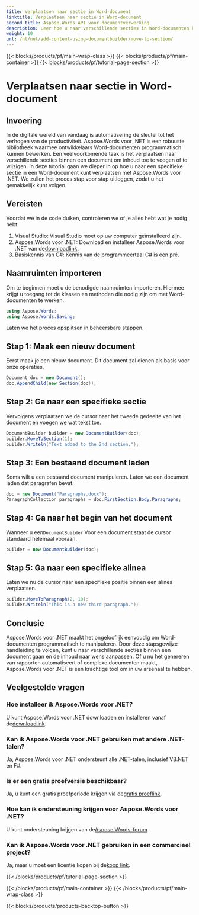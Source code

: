 ```yaml
---
title: Verplaatsen naar sectie in Word-document
linktitle: Verplaatsen naar sectie in Word-document
second_title: Aspose.Words API voor documentverwerking
description: Leer hoe u naar verschillende secties in Word-documenten kunt gaan met Aspose.Words voor .NET met behulp van onze gedetailleerde, stapsgewijze handleiding.
weight: 10
url: /nl/net/add-content-using-documentbuilder/move-to-section/
---
```


{{< blocks/products/pf/main-wrap-class >}}
{{< blocks/products/pf/main-container >}}
{{< blocks/products/pf/tutorial-page-section >}}

# Verplaatsen naar sectie in Word-document

## Invoering

In de digitale wereld van vandaag is automatisering de sleutel tot het verhogen van de productiviteit. Aspose.Words voor .NET is een robuuste bibliotheek waarmee ontwikkelaars Word-documenten programmatisch kunnen bewerken. Een veelvoorkomende taak is het verplaatsen naar verschillende secties binnen een document om inhoud toe te voegen of te wijzigen. In deze tutorial gaan we dieper in op hoe u naar een specifieke sectie in een Word-document kunt verplaatsen met Aspose.Words voor .NET. We zullen het proces stap voor stap uitleggen, zodat u het gemakkelijk kunt volgen.

## Vereisten

Voordat we in de code duiken, controleren we of je alles hebt wat je nodig hebt:

1. Visual Studio: Visual Studio moet op uw computer geïnstalleerd zijn.
2.  Aspose.Words voor .NET: Download en installeer Aspose.Words voor .NET van de[downloadlink](https://releases.aspose.com/words/net/).
3. Basiskennis van C#: Kennis van de programmeertaal C# is een pré.

## Naamruimten importeren

Om te beginnen moet u de benodigde naamruimten importeren. Hiermee krijgt u toegang tot de klassen en methoden die nodig zijn om met Word-documenten te werken.

```csharp
using Aspose.Words;
using Aspose.Words.Saving;
```

Laten we het proces opsplitsen in beheersbare stappen.

## Stap 1: Maak een nieuw document

Eerst maak je een nieuw document. Dit document zal dienen als basis voor onze operaties.

```csharp
Document doc = new Document();
doc.AppendChild(new Section(doc));
```

## Stap 2: Ga naar een specifieke sectie

Vervolgens verplaatsen we de cursor naar het tweede gedeelte van het document en voegen we wat tekst toe.

```csharp
DocumentBuilder builder = new DocumentBuilder(doc);
builder.MoveToSection(1);
builder.Writeln("Text added to the 2nd section.");
```

## Stap 3: Een bestaand document laden

Soms wilt u een bestaand document manipuleren. Laten we een document laden dat paragrafen bevat.

```csharp
doc = new Document("Paragraphs.docx");
ParagraphCollection paragraphs = doc.FirstSection.Body.Paragraphs;
```

## Stap 4: Ga naar het begin van het document

Wanneer u een`DocumentBuilder` Voor een document staat de cursor standaard helemaal vooraan.

```csharp
builder = new DocumentBuilder(doc);
```

## Stap 5: Ga naar een specifieke alinea

Laten we nu de cursor naar een specifieke positie binnen een alinea verplaatsen.

```csharp
builder.MoveToParagraph(2, 10);
builder.Writeln("This is a new third paragraph.");
```

## Conclusie

Aspose.Words voor .NET maakt het ongelooflijk eenvoudig om Word-documenten programmatisch te manipuleren. Door deze stapsgewijze handleiding te volgen, kunt u naar verschillende secties binnen een document gaan en de inhoud naar wens aanpassen. Of u nu het genereren van rapporten automatiseert of complexe documenten maakt, Aspose.Words voor .NET is een krachtige tool om in uw arsenaal te hebben.

## Veelgestelde vragen

### Hoe installeer ik Aspose.Words voor .NET?
 U kunt Aspose.Words voor .NET downloaden en installeren vanaf de[downloadlink](https://releases.aspose.com/words/net/).

### Kan ik Aspose.Words voor .NET gebruiken met andere .NET-talen?
Ja, Aspose.Words voor .NET ondersteunt alle .NET-talen, inclusief VB.NET en F#.

### Is er een gratis proefversie beschikbaar?
 Ja, u kunt een gratis proefperiode krijgen via de[gratis proeflink](https://releases.aspose.com/).

### Hoe kan ik ondersteuning krijgen voor Aspose.Words voor .NET?
 U kunt ondersteuning krijgen van de[Aspose.Words-forum](https://forum.aspose.com/c/words/8).

### Kan ik Aspose.Words voor .NET gebruiken in een commercieel project?
 Ja, maar u moet een licentie kopen bij de[koop link](https://purchase.aspose.com/buy).

{{< /blocks/products/pf/tutorial-page-section >}}

{{< /blocks/products/pf/main-container >}}
{{< /blocks/products/pf/main-wrap-class >}}

{{< blocks/products/products-backtop-button >}}
